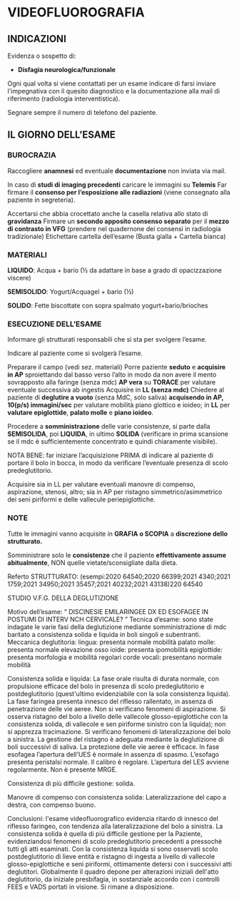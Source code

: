 # VIDEOFLUOROGRAFIA

## INDICAZIONI 
Evidenza o sospetto di:
- **Disfagia neurologica/funzionale**

Ogni qual volta si viene contattati per un esame indicare di farsi inviare l'impegnativa con il quesito diagnostico e la documentazione alla mail di riferimento (radiologia interventistica).

Segnare sempre il numero di telefono del paziente.

## IL GIORNO DELL’ESAME

### BUROCRAZIA 
Raccogliere **anamnesi** ed eventuale **documentazione** non inviata via mail.

In caso di **studi di imaging precedenti** caricare le immagini su **Telemis**
Far firmare il **consenso per l’esposizione alle radiazioni** (viene consegnato alla paziente in segreteria).

Accertarsi che abbia crocettato anche la casella relativa allo stato di **gravidanza**
Firmare un **secondo apposito consenso separato** per il **mezzo di contrasto in VFG** (prendere nel quadernone dei consensi in radiologia tradizionale)
Etichettare cartella dell’esame (Busta gialla + Cartella bianca)

### MATERIALI
**LIQUIDO**: Acqua + bario (½ da adattare in base a grado di opacizzazione viscere)

**SEMISOLIDO**: Yogurt/Acquagel + bario (½)

**SOLIDO**: Fette biscottate con sopra spalmato yogurt+bario/brioches

### ESECUZIONE DELL’ESAME
Informare gli strutturati responsabili che si sta per svolgere l’esame.

Indicare al paziente come si svolgerà l’esame.

Preparare il campo (vedi sez. materiali)
Porre paziente **seduto** e **acquisire in AP** sproiettando dal basso verso l’alto in modo da non avere il mento sovrapposto alla faringe (senza mdc)
**AP vera** su **TORACE** per valutare eventuale successiva ab ingestis
Acquisire in **LL (senza mdc)**
Chiedere al paziente di **deglutire a vuoto** (senza MdC, solo saliva) **acquisendo in AP, 10(p/s) immagini/sec** per valutare mobilità piano glottico e ioideo; in **LL** per **valutare epiglottide**, **palato molle** e **piano ioideo**.

Procedere a **somministrazione** delle varie consistenze, si parte dalla **SEMISOLIDA**, poi **LIQUIDA**, in ultimo **SOLIDA** (verificare in prima scansione se il mdc è sufficientemente concentrato e quindi chiaramente visibile).

NOTA BENE: far iniziare l’acquisizione PRIMA di indicare al paziente di portare il bolo in bocca, in modo da verificare l’eventuale presenza di scolo predeglutitorio.

Acquisire sia in LL per valutare eventuali manovre di compenso, aspirazione, stenosi, altro; sia in AP per ristagno simmetrico/asimmetrico dei seni piriformi e delle vallecule periepiglottiche.

### NOTE
Tutte le immagini vanno acquisite in **GRAFIA o SCOPIA** a **discrezione dello strutturato.**

Somministrare solo le **consistenze** che il paziente **effettivamente assume abitualmente**, NON quelle vietate/sconsigliate  dalla dieta.







Referto STRUTTURATO: 
(esempi:2020 64540;2020 66399;2021 4340;2021 1759;2021 34950;2021 35457;2021 40232;2021 43138)220 64540


STUDIO V.F.G. DELLA DEGLUTIZIONE
 
Motivo dell’esame: “ DISCINESIE EMILARINGEE DX ED ESOFAGEE IN POSTUMI DI INTERV NCH CERVICALE? ” 
Tecnica d’esame: sono state indagate le varie fasi della deglutizione mediante somministrazione di mdc baritato a consistenza solida e liquida in boli singoli e subentranti. Meccanica deglutitoria: 
lingua: presenta normale mobilità 
palato molle: presenta normale elevazione 
osso ioide: presenta ipomobilità 
epiglottide: presenta morfologia e mobilità regolari 
corde vocali: presentano normale mobilità 

Consistenza solida e liquida: 
La fase orale risulta di durata normale, con propulsione efficace del bolo in presenza di scolo predeglutitorio e postdeglutitorio (quest'ultimo evidenziabile con la sola consistenza liquida). 
La fase faringea presenta innesco del riflesso rallentato, in assenza di penetrazione delle vie aeree. Non si verificano fenomeni di aspirazione. Si osserva ristagno del bolo a livello delle vallecole glosso-epiglottiche con la consistenza solida, di vallecole e sen piriforme sinistro con la liquida); non si apprezza tracimazione. Si verificano fenomeni di lateralizzazione del bolo a sinistra. La gestione del ristagno è adeguata mediante la deglutizione di boli successivi di saliva. La protezione delle vie aeree è efficace. 
In fase esofagea l’apertura dell’UES è normale in assenza di spasmo. L’esofago presenta peristalsi normale. Il calibro è regolare. L’apertura del LES avviene regolarmente. Non è presente MRGE. 

Consistenza di più difficile gestione: solida. 

Manovre di compenso con consistenza solida: Lateralizzazione del capo a destra, con compenso buono. 

Conclusioni: l'esame videofluorografico evidenzia ritardo di innesco del riflesso faringeo, con tendenza alla lateralizzazione del bolo a sinistra. La consistenza solida è quella di più difficile gestione per la Paziente, evidenziandosi fenomeni di scolo predeglutitorio precedenti a pressochè tutti gli atti esaminati. Con la consistenza liquida si sono osservati scolo postdeglutitorio di lieve entità e ristagno di ingesta a livello di vallecole glosso-epiglottiche e seni piriformi, ottimamente detersi con i successivi atti deglutitori. 
Globalmente il quadro depone per alterazioni iniziali dell'atto deglutitorio, da iniziale presbifagia, in sostanziale accordo con i controlli FEES e VADS portati in visione. 
Si rimane a disposizione. 
